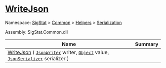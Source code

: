 # [WriteJson](./DistanceFunctionJsonConverter-100664044.md)

Namespace: [SigStat]() > [Common](./../../../README.md) > [Helpers](./../../README.md) > [Serialization](./../README.md)

Assembly: SigStat.Common.dll

| Name | Summary  |
| ------| -----------:|
| [WriteJson](./DistanceFunctionJsonConverter-100664044.md) ( [`JsonWriter`](./DistanceFunctionJsonConverter-100664044.md) writer, [`Object`](https://docs.microsoft.com/en-us/dotnet/api/System.Object) value, [`JsonSerializer`](./DistanceFunctionJsonConverter-100664044.md) serializer ) | 
